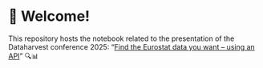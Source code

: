 # 👋 Welcome!

This repository hosts the notebook related to the presentation of the Dataharvest conference 2025: “[Find the Eurostat data you want – using an API](https://dataharvest25.sched.com/event/1zv1c/find-the-eurostat-data-you-want-using-an-api)” 🔍📊
